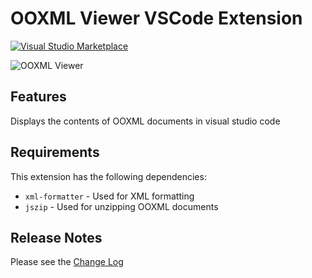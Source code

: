 # OOXML Viewer VSCode Extension

[![Visual Studio Marketplace](http://vsmarketplacebadge.apphb.com/version/yuenm18.ooxml-viewer.svg)](https://marketplace.visualstudio.com/items?itemName=yuenm18.ooxml-viewer)

![OOXML Viewer](https://raw.githubusercontent.com/yuenm18/ooxml-viewer-vscode/master/images/overview.gif)

## Features

Displays the contents of OOXML documents in visual studio code

## Requirements

This extension has the following dependencies:

* `xml-formatter` - Used for XML formatting
* `jszip` - Used for unzipping OOXML documents

## Release Notes

Please see the [Change Log](CHANGELOG.md) 


